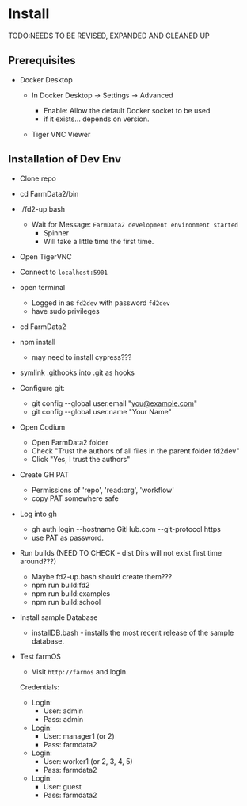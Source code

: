 # Install

TODO:NEEDS TO BE REVISED, EXPANDED AND CLEANED UP

## Prerequisites

- Docker Desktop

  - In Docker Desktop -> Settings -> Advanced

    - Enable: Allow the default Docker socket to be used
    - if it exists... depends on version.

  - Tiger VNC Viewer

## Installation of Dev Env

- Clone repo
- cd FarmData2/bin
- ./fd2-up.bash
  - Wait for Message: `FarmData2 development environment started`
    - Spinner
    - Will take a little time the first time.
- Open TigerVNC
- Connect to `localhost:5901`
- open terminal
  - Logged in as `fd2dev` with password `fd2dev`
  - have sudo privileges
- cd FarmData2
- npm install
  - may need to install cypress???
- symlink .githooks into .git as hooks
- Configure git:
  - git config --global user.email "you@example.com"
  - git config --global user.name "Your Name"
- Open Codium
  - Open FarmData2 folder
  - Check "Trust the authors of all files in the parent folder fd2dev"
  - Click "Yes, I trust the authors"
- Create GH PAT
  - Permissions of 'repo', 'read:org', 'workflow'
  - copy PAT somewhere safe
- Log into gh
  - gh auth login --hostname GitHub.com --git-protocol https
  - use PAT as password.
- Run builds (NEED TO CHECK - dist Dirs will not exist first time around???)

  - Maybe fd2-up.bash should create them???
  - npm run build:fd2
  - npm run build:examples
  - npm run build:school

- Install sample Database

  - installDB.bash - installs the most recent release of the sample database.

- Test farmOS

  - Visit `http://farmos` and login.

  Credentials:

  - Login:
    - User: admin
    - Pass: admin
  - Login:
    - User: manager1 (or 2)
    - Pass: farmdata2
  - Login:
    - User: worker1 (or 2, 3, 4, 5)
    - Pass: farmdata2
  - Login:
    - User: guest
    - Pass: farmdata2
